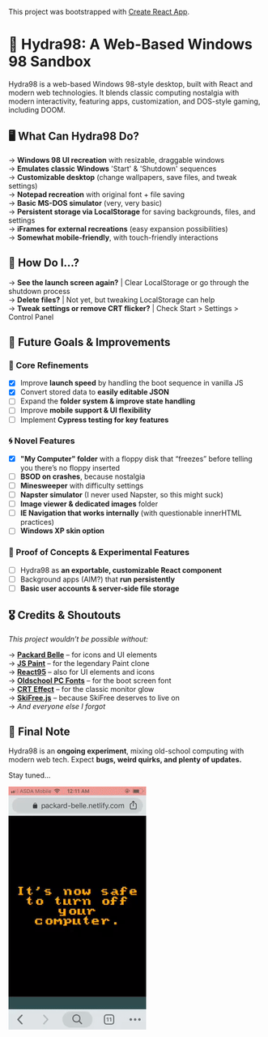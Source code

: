 This project was bootstrapped with [Create React App](https://github.com/facebook/create-react-app).

# 💾 Hydra98: A Web-Based Windows 98 Sandbox

Hydra98 is a web-based Windows 98-style desktop, built with React and modern web technologies. It blends classic computing nostalgia with modern interactivity, featuring apps, customization, and DOS-style gaming, including DOOM.

## 🖥️ What Can Hydra98 Do?

→ **Windows 98 UI recreation** with resizable, draggable windows<br>
→ **Emulates classic Windows** 'Start' & 'Shutdown' sequences<br>
→ **Customizable desktop** (change wallpapers, save files, and tweak settings)<br>
→ **Notepad recreation** with original font + file saving<br>
→ **Basic MS-DOS simulator** (very, very basic)<br>
→ **Persistent storage via LocalStorage** for saving backgrounds, files, and settings<br>
→ **iFrames for external recreations** (easy expansion possibilities)<br>
→ **Somewhat mobile-friendly**, with touch-friendly interactions

## 🔧 How Do I…?

→ **See the launch screen again?** | Clear LocalStorage or go through the shutdown process<br>
→ **Delete files?** | Not yet, but tweaking LocalStorage can help<br>
→ **Tweak settings or remove CRT flicker?** | Check Start > Settings > Control Panel

## 🚀 Future Goals & Improvements

### 🔹 Core Refinements

- [x] Improve **launch speed** by handling the boot sequence in vanilla JS
- [x] Convert stored data to **easily editable JSON**
- [ ] Expand the **folder system & improve state handling**
- [ ] Improve **mobile support & UI flexibility**
- [ ] Implement **Cypress testing for key features**

### 🌀 Novel Features

- [x] **"My Computer" folder** with a floppy disk that “freezes” before telling you there’s no floppy inserted
- [ ] **BSOD on crashes**, because nostalgia
- [ ] **Minesweeper** with difficulty settings
- [ ] **Napster simulator** (I never used Napster, so this might suck)
- [ ] **Image viewer & dedicated images** folder
- [ ] **IE Navigation that works internally** (with questionable innerHTML practices)
- [ ] **Windows XP skin option**

### 🧪 Proof of Concepts & Experimental Features

- [ ] Hydra98 as **an exportable, customizable React component**
- [ ] Background apps (AIM?) that **run persistently**
- [ ] **Basic user accounts & server-side file storage**

## 🎖️ Credits & Shoutouts

_This project wouldn’t be possible without:_

→ **[Packard Belle](https://www.npmjs.com/package/packard-belle)** – for icons and UI elements  
→ **[JS Paint](https://github.com/1j01/jspaint)** – for the legendary Paint clone  
→ **[React95](https://github.com/react95/react95)** – also for UI elements and icons  
→ **[Oldschool PC Fonts](https://int10h.org/oldschool-pc-fonts/fontlist/)** – for the boot screen font  
→ **[CRT Effect](https://codepen.io/lbebber/pen/XJRdrV)** – for the classic monitor glow  
→ **[SkiFree.js](https://basicallydan.github.io/skifree.js/)** – because SkiFree deserves to live on  
→ _And everyone else I forgot_

## 📢 Final Note

Hydra98 is an **ongoing experiment**, mixing old-school computing with modern web tech. Expect **bugs, weird quirks, and plenty of updates.**

Stay tuned...

![Launch Screen iPhone SE](repoImages/launch.gif)
